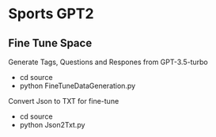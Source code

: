 # Sports GPT2

## Fine Tune Space
Generate Tags, Questions and Respones from GPT-3.5-turbo
* cd source
* python FineTuneDataGeneration.py

Convert Json to TXT for fine-tune
* cd source
* python Json2Txt.py